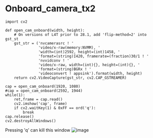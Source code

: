 # Onboard_camera_tx2

```
import cv2

def open_cam_onboard(width, height):
    # On versions of L4T prior to 28.1, add 'flip-method=2' into gst_st
    gst_str = ('nvcamerasrc ! '
               'video/x-raw(memory:NVMM), '
               'width=(int)2592, height=(int)1458, '
               'format=(string)I420, framerate=(fraction)30/1 ! '
               'nvvidconv ! '
               'video/x-raw, width=(int){}, height=(int){}, '
               'format=(string)BGRx ! '
               'videoconvert ! appsink').format(width, height)
    return cv2.VideoCapture(gst_str, cv2.CAP_GSTREAMER)

cap = open_cam_onboard(1920, 1080)
#cap = open_cam_onboard(2592, 1944)
while(1):
    ret,frame = cap.read()
    cv2.imshow('cap', frame)
    if cv2.waitKey(1) & 0xFF == ord('q'):
        break
cap.release()
cv2.destroyAllWindows()
```

Pressing 'q' can kill this window
![image](https://github.com/zhucheng725/Onboard_camera_tx2/blob/master/Screenshot%20from%202019-03-01%2015-49-05.png)

